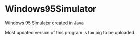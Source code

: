 # Windows95Simulator
Windows 95 Simulator created in Java

Most updated version of this program is too big to be uploaded.
